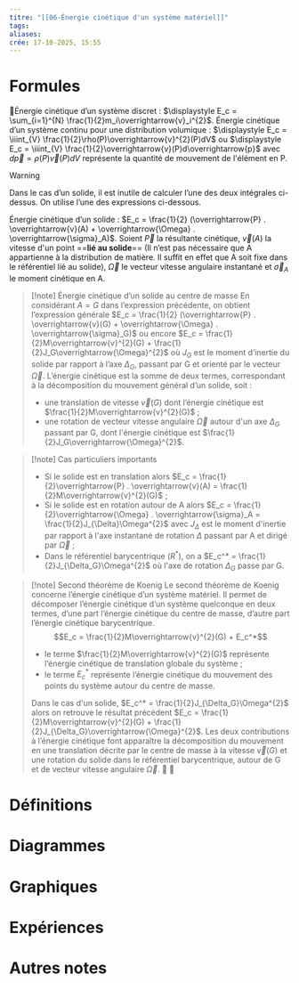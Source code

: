 ```yaml
---
titre: "[[06-Énergie cinétique d'un système matériel]]"
tags:
aliases:
crée: 17-10-2025, 15:55
---
```

# Formules
Énergie cinétique d’un système discret : $\displaystyle E_c = \sum_{i=1}^{N} \frac{1}{2}m_i\overrightarrow{v}_i^{2}$.
Énergie cinétique d’un système continu pour une distribution volumique : $\displaystyle E_c = \iiint_{V} \frac{1}{2}\rho(P)\overrightarrow{v}^{2}(P)dV$ ou $\displaystyle E_c = \iiint_{V} \frac{1}{2}\overrightarrow{v}(P)d\overrightarrow{p}$ avec $d\overrightarrow{p} = \rho(P)\overrightarrow{v}(P)dV$ représente la quantité de mouvement de l'élément en P.
> [!warning]
> Dans le cas d’un solide, il est inutile de calculer l’une des deux intégrales ci-dessus. On utilise l’une des expressions ci-dessous.

Énergie cinétique d’un solide : $E_c = \frac{1}{2} (\overrightarrow{P} . \overrightarrow{v}(A) + \overrightarrow{\Omega} . \overrightarrow{\sigma}_A)$. Soient $\overrightarrow{P}$  la résultante cinétique, $\overrightarrow{v}(A)$ la vitesse d'un point ==**lié au solide**== (Il n’est pas nécessaire que A appartienne à la distribution de matière. Il suffit en effet que A soit fixe dans le référentiel lié au solide), $\overrightarrow{\Omega}$ le vecteur vitesse angulaire instantané et $\overrightarrow{\sigma}_A$ le moment cinétique en A.

> [!note] Énergie cinétique d’un solide au centre de masse
> En considérant $A = G$ dans l’expression précédente, on obtient l’expression générale $E_c = \frac{1}{2} (\overrightarrow{P} . \overrightarrow{v}(G) + \overrightarrow{\Omega} . \overrightarrow{\sigma}_G)$ ou encore $E_c = \frac{1}{2}M\overrightarrow{v}^{2}(G) + \frac{1}{2}J_G\overrightarrow{\Omega}^{2}$ où $J_G$ est le moment d’inertie du solide par rapport à l’axe $\Delta_G$, passant par G et orienté par le vecteur $\overrightarrow{\Omega}$.
> L’énergie cinétique est la somme de deux termes, correspondant à la décomposition du mouvement général d’un solide, soit :
> - une translation de vitesse $\overrightarrow{v}(G)$ dont l’énergie cinétique est $\frac{1}{2}M\overrightarrow{v}^{2}(G)$ ;
> - une rotation de vecteur vitesse angulaire $\overrightarrow{\Omega}$ autour d'un axe $\Delta_G$ passant par G, dont l'énergie cinétique est $\frac{1}{2}J_G\overrightarrow{\Omega}^{2}$.

> [!note] Cas particuliers importants
> - Si le solide est en translation alors $E_c = \frac{1}{2}\overrightarrow{P} . \overrightarrow{v}(A) = \frac{1}{2}M\overrightarrow{v}^{2}(G)$ ;
> - Si le solide est en rotation autour de A alors $E_c = \frac{1}{2}\overrightarrow{\Omega} . \overrightarrow{\sigma}_A = \frac{1}{2}J_{\Delta}\Omega^{2}$ avec $J_{\Delta}$ est le moment d'inertie par rapport à l'axe instantané de rotation $\Delta$ passant par A et dirigé par $\overrightarrow{\Omega}$ ;
> - Dans le référentiel barycentrique $(R^*)$, on a $E_c^* = \frac{1}{2}J_{\Delta_G}\Omega^{2}$ où l'axe de rotation $\Delta_G$ passe par G.

> [!note] Second théorème de Koenig
> Le second théorème de Koenig concerne l’énergie cinétique d’un système matériel. Il permet de décomposer l’énergie cinétique d’un système quelconque en deux termes, d’une part l’énergie cinétique du centre de masse, d’autre part l’énergie cinétique barycentrique.
> $$E_c = \frac{1}{2}M\overrightarrow{v}^{2}(G) + E_c^*$$
> - le terme $\frac{1}{2}M\overrightarrow{v}^{2}(G)$ représente l’énergie cinétique de translation globale du système ;
> - le terme $E_c^*$ représente l’énergie cinétique du mouvement des points du système autour du centre de masse.
> 
> Dans le cas d'un solide, $E_c^* = \frac{1}{2}J_{\Delta_G}\Omega^{2}$ alors on retrouve le résultat précédent $E_c = \frac{1}{2}M\overrightarrow{v}^{2}(G) + \frac{1}{2}J_{\Delta_G}\overrightarrow{\Omega}^{2}$. Les deux contributions à l’énergie cinétique font apparaître la décomposition du mouvement en une translation décrite par le centre de masse à la vitesse $\overrightarrow{v}(G)$ et une rotation du solide dans le référentiel barycentrique, autour de G et de vecteur vitesse angulaire $\overrightarrow{\Omega}$.


# Définitions

# Diagrammes

# Graphiques

# Expériences

# Autres notes
